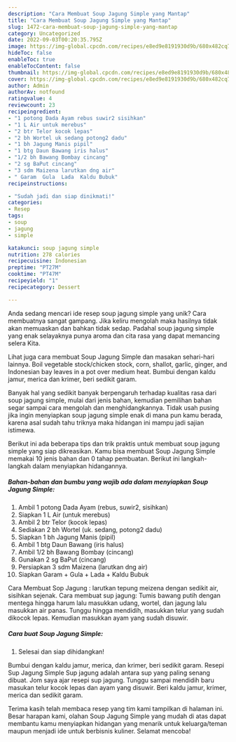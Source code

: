```yaml
---
description: "Cara Membuat Soup Jagung Simple yang Mantap"
title: "Cara Membuat Soup Jagung Simple yang Mantap"
slug: 1472-cara-membuat-soup-jagung-simple-yang-mantap
category: Uncategorized
date: 2022-09-03T00:20:35.795Z
image: https://img-global.cpcdn.com/recipes/e8ed9e8191930d9b/680x482cq70/soup-jagung-simple-foto-resep-utama.jpg
hideToc: false
enableToc: true
enableTocContent: false
thumbnail: https://img-global.cpcdn.com/recipes/e8ed9e8191930d9b/680x482cq70/soup-jagung-simple-foto-resep-utama.jpg
cover: https://img-global.cpcdn.com/recipes/e8ed9e8191930d9b/680x482cq70/soup-jagung-simple-foto-resep-utama.jpg
author: Admin
authorAv: notfound
ratingvalue: 4
reviewcount: 23
recipeingredient:
- "1 potong Dada Ayam rebus suwir2 sisihkan"
- "1 L Air untuk merebus"
- "2 btr Telor kocok lepas"
- "2 bh Wortel uk sedang potong2 dadu"
- "1 bh Jagung Manis pipil"
- "1 btg Daun Bawang iris halus"
- "1/2 bh Bawang Bombay cincang"
- "2 sg BaPut cincang"
- "3 sdm Maizena larutkan dng air"
- " Garam  Gula  Lada  Kaldu Bubuk"
recipeinstructions:

- "Sudah jadi dan siap dinikmati!"
categories:
- Resep
tags:
- soup
- jagung
- simple

katakunci: soup jagung simple 
nutrition: 278 calories
recipecuisine: Indonesian
preptime: "PT27M"
cooktime: "PT47M"
recipeyield: "1"
recipecategory: Dessert

---
```





Anda sedang mencari ide resep soup jagung simple yang unik? Cara membuatnya sangat gampang. Jika keliru mengolah maka hasilnya tidak akan memuaskan dan bahkan tidak sedap. Padahal soup jagung simple yang enak selayaknya punya aroma dan cita rasa yang dapat memancing selera Kita.





Lihat juga cara membuat Soup Jagung Simple dan masakan sehari-hari lainnya. Boil vegetable stock/chicken stock, corn, shallot, garlic, ginger, and Indonesian bay leaves in a pot over medium heat. Bumbui dengan kaldu jamur, merica dan krimer, beri sedikit garam.

Banyak hal yang sedikit banyak berpengaruh terhadap kualitas rasa dari soup jagung simple, mulai dari jenis bahan, kemudian pemilihan bahan segar sampai cara mengolah dan menghidangkannya. Tidak usah pusing jika ingin menyiapkan soup jagung simple enak di mana pun kamu berada, karena asal sudah tahu triknya maka hidangan ini mampu jadi sajian istimewa.






Berikut ini ada beberapa tips dan trik praktis untuk membuat soup jagung simple yang siap dikreasikan. Kamu bisa membuat Soup Jagung Simple memakai 10 jenis bahan dan 0 tahap pembuatan. Berikut ini langkah-langkah dalam menyiapkan hidangannya.

<!--inarticleads1-->

##### Bahan-bahan dan bumbu yang wajib ada dalam menyiapkan Soup Jagung Simple:

1. Ambil 1 potong Dada Ayam (rebus, suwir2, sisihkan)
1. Siapkan 1 L Air (untuk merebus)
1. Ambil 2 btr Telor (kocok lepas)
1. Sediakan 2 bh Wortel (uk. sedang, potong2 dadu)
1. Siapkan 1 bh Jagung Manis (pipil)
1. Ambil 1 btg Daun Bawang (iris halus)
1. Ambil 1/2 bh Bawang Bombay (cincang)
1. Gunakan 2 sg BaPut (cincang)
1. Persiapkan 3 sdm Maizena (larutkan dng air)
1. Siapkan  Garam + Gula + Lada + Kaldu Bubuk


Cara Membuat Sop Jagung : larutkan tepung meizena dengan sedikit air, sisihkan sejenak. Cara membuat sup jagung: Tumis bawang putih dengan mentega hingga harum lalu masukkan udang, wortel, dan jagung lalu masukkan air panas. Tunggu hingga mendidih, masukkan telur yang sudah dikocok lepas. Kemudian masukkan ayam yang sudah disuwir. 

<!--inarticleads2-->

##### Cara buat Soup Jagung Simple:


1. Selesai dan siap dihidangkan!

Bumbui dengan kaldu jamur, merica, dan krimer, beri sedikit garam. Resepi Sup Jagung Simple Sup jagung adalah antara sup yang paling senang dibuat. Jom saya ajar resepi sup jagung. Tunggu sampai mendidih baru masukan telur kocok lepas dan ayam yang disuwir. Beri kaldu jamur, krimer, merica dan sedikit garam. 

Terima kasih telah membaca resep yang tim kami tampilkan di halaman ini. Besar harapan kami, olahan Soup Jagung Simple yang mudah di atas dapat membantu kamu menyiapkan hidangan yang menarik untuk keluarga/teman maupun menjadi ide untuk berbisnis kuliner. Selamat mencoba!
